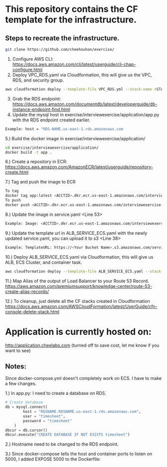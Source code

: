 # This repository contains the CF template for the infrastructure.

## Steps to recreate the infrastructure.

```bash
git clone https://github.com/cheehouhon/exercise/
```
1. Configure AWS CLI: https://docs.aws.amazon.com/cli/latest/userguide/cli-chap-configure.html
2. Deploy VPC_RDS.yaml via Cloudformation, this will give us the VPC, RDS, and security group.
```bash
aws cloudformation deploy --template-file VPC_RDS.yml --stack-name <STACK NAME>
```
3. Grab the RDS endpoint: https://docs.aws.amazon.com/documentdb/latest/developerguide/db-instance-endpoint-find.html
4. Update the mysql host in exercise/interviewexercise/application/app.py with the RDS endpoint created earlier.
```bash
Example: host = "RDS-NAME.us-east-1.rds.amazonaws.com
```
5.) Build the docker image in exercise/interviewexercise/application/
```bash
cd exercise/interviewexercise/application/
docker build -t app .
```

6.) Create a repository in ECR: https://docs.aws.amazon.com/AmazonECR/latest/userguide/repository-create.html

7.) Tag and push the image to ECR
```bash
To tag
docker tag app:latest <ACCTID>.dkr.ecr.us-east-1.amazonaws.com/interviewexercise:v1.0.1
To push
docker push <ACCTID>.dkr.ecr.us-east-1.amazonaws.com/interviewexercise:v1.0.1
```
8.) Update the image in service.yaml <Line 53>
```bash
Example: Image: <ACCTID>.dkr.ecr.us-east-1.amazonaws.com/interviewexercise:v1.0.1
```

9.) Update the template url in ALB_SERVICE_ECS.yaml with the newly updated service.yaml, you can upload it to s3 <Line 38>
```bash
Example: TemplateURL: https://<Your Bucket Name>.s3.amazonaws.com/service.yaml
``` 

10.) Deploy ALB_SERVICE_ECS.yaml via Cloudformation, this will give us ALB, ECS Cluster, and container task.
```bash
aws cloudformation deploy --template-file ALB_SERVICE_ECS.yaml --stack-name <STACK NAME> --capabilities CAPABILITY_NAMED_IAM
``` 

11.) Map Alias of the output of Load Balancer to your Route 53 Record.
https://aws.amazon.com/premiumsupport/knowledge-center/route-53-create-alias-records/


12.) To cleanup, just delete all the CF stacks created in Cloudformation
https://docs.aws.amazon.com/AWSCloudFormation/latest/UserGuide/cfn-console-delete-stack.html

# Application is currently hosted on:
http://application.cheelabs.com
(turned off to save cost, let me know if you want to see)

## Notes:
Since docker-compose.yml doesn’t completely work on ECS. I have to make a few changes.

1.) In app.py:
I need to create a database on RDS.
```python
# Create database
db = mysql.connect(
        host = "RDSNAME.RDSNAME.us-east-1.rds.amazonaws.com",
        user = "timesheet",
        password = "timesheet"
    )
dbcur = db.cursor()
dbcur.execute("CREATE DATABASE IF NOT EXISTS timesheet")
```
2.) Hostname need to be changed to the RDS endpoint.

3.) Since docker-compose tells the host and container ports to listen on 5000, I added EXPOSE 5000 to the Dockerfile:



